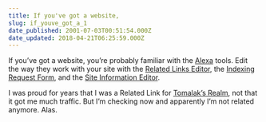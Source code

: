 ```yaml
---
title: If you've got a website,
slug: if_youve_got_a_1
date_published: 2001-07-03T00:51:54.000Z
date_updated: 2018-04-21T06:25:59.000Z
---
```


If you’ve got a website, you’re probably familiar with the [Alexa](http://www.alexa.com) tools. Edit the way they work with your site with the [Related Links Editor](http://editorial2.alexa.com/rl_editor.cgi), the [Indexing Request Form](http://www.alexa.com/help/webmasters/request_bot.html), and the [Site Information Editor](http://editorial2.alexa.com/site_editor.cgi).

I was proud for years that I was a Related Link for [Tomalak’s Realm](http://www.tomalak.org), not that it got me much traffic. But I’m checking now and apparently I’m not related anymore. Alas.
